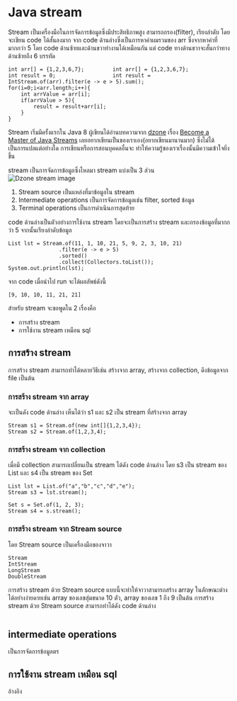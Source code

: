 # Java stream

Stream เป็นเครื่องมือในการจัดการข้อมูลซึ่งมีประสิทธิภาพสูง สามารถกรอง(filter), เรียงลำดับ โดยจะเขียน code ได้สั้นลงมาก 
จาก code ด้านล่างซึ่งเป็นการหาค่าผมรวมของ arr ซึ่งจากหาค่าที่มากกว่า 5 โดย code ด้านซ้ายและด้านขวาทำงานได้เหมือนกัน แต่ code ทางด้านขวาจะสั้นกว่าทางด้านซ้ายถึง 6 บรรทัด
```
int arr[] = {1,2,3,6,7};         int arr[] = {1,2,3,6,7};
int result = 0;                  int result = IntStream.of(arr).filter(e -> e > 5).sum();
for(i=0;i<arr.length;i++){
    int arrValue = arr[i];
    if(arrValue > 5){
        result = result+arr[i];
    }
}
```

Stream เริ่มมีครั้งแรกใน Java 8 ผู้เขียนได้อ่านบทความจาก [dzone](www.dzone.com) เรื่อง [Become a Master of Java Streams](https://dzone.com/articles/become-a-master-of-java-streams-part-1-creating-st)
เลยอยากเขียนเป็นของเราเอง(อยากเขียนมานานมาก) ซึ่งไม่ได้เป็นการแปลแต่อย่างใด การเขียนหรือการสอนบุคคลอื่นจะ
ทำให้ความรู้ของเราเรื่องนั้นมีความเข้าใจยิ่งขึ้น

stream เป็นการจัดการข้อมูลซึ่งไหลมา stream แบ่งเป็น 3 ส่วน  
![Dzone stream image](https://1.bp.blogspot.com/-XEU2WqWiI4g/XZc3e0v8djI/AAAAAAAAAhg/WTdc1dqVwiUAmizN-abuvSNRWuYSy_UrQCEwYBhgL/s1600/Ska%25CC%2588rmavbild%2B2019-10-03%2Bkl.%2B09.42.17.png)

1. Stream source เป็นแหล่งที่มาข้อมูลใน stream
2. Intermediate operations เป็นการจัดการข้อมูลเช่น filter, sorted ข้อมูล
3. Terminal operations เป็นการดำเนินการสุดท้าย

code ด้านล่างเป็นตัวอย่างการใช้งาน stream โดยจะเป็นการสร้าง stream และกรองข้อมูลที่มากกว่า 5 จากนั้นเรียงลำดับข้อมูล
```$java
List lst = Stream.of(11, 1, 10, 21, 5, 9, 2, 3, 10, 21)
                .filter(e -> e > 5)
                .sorted()
                .collect(Collectors.toList());
System.out.println(lst);
```
จาก code เมื่อนำไป run จะได้ผลลัพธ์ดังนี้
```$java
[9, 10, 10, 11, 21, 21]
```

สำหรับ stream จะขอพูดใน 2 เรื่องคือ

* การสร้าง stream
* การใช้งาน stream เหมือน sql

## การสร้าง stream

การสร้าง stream สามารถทำได้หลายวิธีเช่น สร้างจาก array, สร้างจาก collection, ดึงข้อมูลจาก file เป็นต้น
### การสร้าง stream จาก array 
จะเป็นดัง code ด้านล่าง เห็นได้ว่า s1 และ s2 เป็น stream ที่สร้างจาก array
```$java
Stream s1 = Stream.of(new int[]{1,2,3,4});
Stream s2 = Stream.of(1,2,3,4);
```

### การสร้าง stream จาก collection
เมื่อมี collection สามารถเปลี่ยนเป็น stream ได้ดัง code ด้านล่าง โดย s3 เป็น stream ของ List และ s4 เป็น stream ของ Set
```$java
List lst = List.of("a","b","c","d","e");
Stream s3 = lst.stream();

Set s = Set.of(1, 2, 3);
Stream s4 = s.stream();
```

### การสร้าง stream จาก Stream source
โดย Stream source เป็นเครื่องมือของจาวา 
```
Stream
IntStream
LongStream
DoubleStream
```
การสร้าง stream ด้วย  Stream source แบบนี้จะทำให้จาวาสามารถสร้าง array ในลักษณะต่างได้อย่างง่ายดายเช่น array ของเลขสุ่มขนาด 10 ตัว, array ของเลข 1 ถึง 9 เป็นต้น
การสร้าง stream ด้วย Stream source สามารถทำได้ดัง code ด้านล่าง
```

```

## intermediate operations
เป็นการจัดการข้อมูลตร

## การใช้งาน stream เหมือน sql

อ้างอิง
